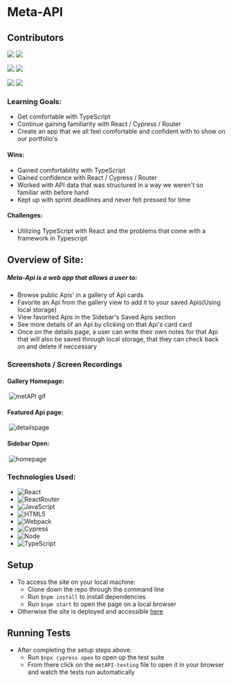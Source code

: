 # Meta-API

## Contributors 
[<img src="https://img.shields.io/badge/LinkedIn-steven--mancine-informational?style=for-the-badge&labelColor=black&logo=linkedin&logoColor=0077b5&&color=0FBBD6"/>][linkedin1]
[<img src="https://img.shields.io/badge/Github-itsnameissteven-informational?style=for-the-badge&labelColor=black&logo=github&color=8B0BD5"/>][github1]


[<img src="https://img.shields.io/badge/LinkedIn-jackson--mcguire-informational?style=for-the-badge&labelColor=black&logo=linkedin&logoColor=0077b5&&color=0FBBD6"/>][linkedin2]
[<img src="https://img.shields.io/badge/Github-jacksonmcguire-informational?style=for-the-badge&labelColor=black&logo=github&color=8B0BD5"/>][github2]


[<img src="https://img.shields.io/badge/LinkedIn-cameron--mackintosh-informational?style=for-the-badge&labelColor=black&logo=linkedin&logoColor=0077b5&&color=0FBBD6"/>][linkedin3]
[<img src="https://img.shields.io/badge/Github-cbmackintosh-informational?style=for-the-badge&labelColor=black&logo=github&color=8B0BD5"/>][github3]
<!--Personal Definitions -->
[linkedin1]: https://www.linkedin.com/in/steven-mancine-13509521/
[github1]: https://github.com/itsnameissteven
[linkedin2]: https://www.linkedin.com/in/jackson-m-66297b204/
[github2]: https://github.com/Jacksonmcguire
[linkedin3]: https://www.linkedin.com/in/cameron-mackintosh-1341b173
[github3]: https://github.com/cbmackintosh

### Learning Goals:
 * Get comfortable with TypeScript
 * Continue gaining familiarity with React / Cypress / Router
 * Create an app that we all feel comfortable and confident with to show on our portfolio's
#### Wins:
 * Gained comfortability with TypeScript
 * Gained confidence with React / Cypress / Router
 * Worked with API data that was structured in a way we weren't so familiar with before hand
 * Kept up with sprint deadlines and never felt pressed for time
#### Challenges:
 * Utilizing TypeScript with React and the problems that come with a framework in Typescript

## Overview of Site:
##### Meta-Api is a web app that allows a user to:
  * Browse public Apis' in a gallery of Api cards
  * Favorite an Api from the gallery view to add it to your saved Apis(Using local storage)
  * View favorited Apis in the Sidebar's Saved Apis section
  * See more details of an Api by clicking on that Api's card card
  * Once on the details page, a user can write their own notes for that Api that will also be saved through local storage, that they can check back on and delete if neccessary

### Screenshots / Screen Recordings
#### Gallery Homepage:
![]()
![metAPI gif](https://user-images.githubusercontent.com/72054706/115272559-c35fc100-a0fb-11eb-84c3-a39e5b153d55.gif)

#### Featured Api page:
![]()
![detailspage](https://user-images.githubusercontent.com/72054706/115273114-64e71280-a0fc-11eb-9c5a-2def030e4b0a.png)

#### Sidebar Open:
![]()
![homepage](https://user-images.githubusercontent.com/72054706/115272966-36693780-a0fc-11eb-96b5-3f36bf36209f.png)

### Technologies Used:
* ![React](https://camo.githubusercontent.com/4e4a3b5c3e9c00501ec866e2f2466c5a6032f838aca5f2cf3b14450e39e8a2f0/68747470733a2f2f696d672e736869656c64732e696f2f62616467652f72656163742532302d2532333230323332612e7376673f267374796c653d666f722d7468652d6261646765266c6f676f3d7265616374266c6f676f436f6c6f723d253233363144414642)
* ![ReactRouter](https://camo.githubusercontent.com/4f9d20f3a284d2f6634282f61f82a62e99ee9906537dc9859decfdc9efbb51ec/68747470733a2f2f696d672e736869656c64732e696f2f62616467652f52656163745f526f757465722d4341343234353f7374796c653d666f722d7468652d6261646765266c6f676f3d72656163742d726f75746572266c6f676f436f6c6f723d7768697465)
* ![JavaScript](https://img.shields.io/badge/javascript%20-%23323330.svg?&style=for-the-badge&logo=javascript&logoColor=%23F7DF1E)
* ![HTML5](https://img.shields.io/badge/html5%20-%23E34F26.svg?&style=for-the-badge&logo=html5&logoColor=white)
* ![Webpack](https://img.shields.io/badge/webpack%20-%238DD6F9.svg?&style=for-the-badge&logo=webpack&logoColor=black)
* ![Cypress](https://img.shields.io/badge/cypress-04C38E.svg?&style=for-the-badge&logo=cypress&logoColor=white)
* ![Node](https://img.shields.io/badge/node.js%20-%2343853D.svg?&style=for-the-badge&logo=node.js&logoColor=white)
* ![TypeScript](https://img.shields.io/badge/TypeScript-007ACC?style=for-the-badge&logo=typescript&logoColor=white)


## Setup
* To access the site on your local machine:
  * Clone down the repo through the command line
  * Run ```$npm install``` to install dependencies
  * Run ```$npm start``` to open the page on a local browser
* Otherwise the site is deployed and accessible [here](https://metapi-app.herokuapp.com/api/) 

## Running Tests
* After completing the setup steps above:
  * Run ```$npx cypress open``` to open up the test suite
  * From there click on the `metAPI-testing` file to open it in your browser and watch the tests run automatically
